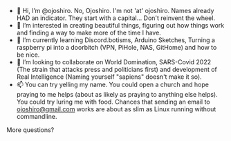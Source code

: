 - 👋 Hi, I’m @ojoshiro. No, Ojoshiro. I'm not 'at' ojoshiro. Names already HAD an indicator. They start with a capital... Don't reinvent the wheel.
- 👀 I’m interested in creating beautiful things, figuring out how things work and finding a way to make more of the time I have.
- 🌱 I’m currently learning Discord.botisms, Arduino Sketches, Turning a raspberry pi into a doorbitch (VPN, PiHole, NAS, GitHome) and how to be nice.
- 💞️ I’m looking to collaborate on World Domination, SARS-Covid 2022 (The strain that attacks press and politicians first) and development of Real Intelligence (Naming yourself "sapiens" doesn't make it so).
- 📫 You can try yelling my name. You could open a church and hope praying to me helps (about as likely as praying to anything else helps). You could try luring me with food. Chances that sending an email to <ojoshiro@gmail.com> works are about as slim as Linux running without commandline.

More questions? 

<!---
ojoshiro/ojoshiro is a ✨ special ✨ repository because its `README.md` (this file) appears on your GitHub profile.
You can click the Preview link to take a look at your changes.
--->
